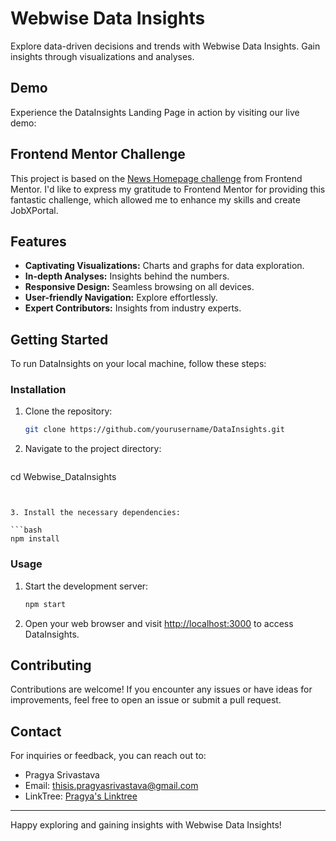 

# Webwise Data Insights

Explore data-driven decisions and trends with Webwise Data Insights. Gain insights through visualizations and analyses.

## Demo

Experience the DataInsights Landing Page in action by visiting our live demo:





## Frontend Mentor Challenge

This project is based on the [News Homepage challenge](https://www.frontendmentor.io/challenges/news-homepage-H6SWTa1MFl) from Frontend Mentor. I'd like to express my gratitude to Frontend Mentor for providing this fantastic challenge, which allowed me to enhance my skills and create JobXPortal.

## Features

- **Captivating Visualizations:** Charts and graphs for data exploration.
- **In-depth Analyses:** Insights behind the numbers.
- **Responsive Design:** Seamless browsing on all devices.
- **User-friendly Navigation:** Explore effortlessly.
- **Expert Contributors:** Insights from industry experts.

  
## Getting Started

To run DataInsights on your local machine, follow these steps:


### Installation

1. Clone the repository:
   ```bash
   git clone https://github.com/yourusername/DataInsights.git

2. Navigate to the project directory:

   ```bash
   
  cd Webwise_DataInsights

   ```
   

3. Install the necessary dependencies:

   ```bash
   npm install
   ```

### Usage

1. Start the development server:

   ```bash
   npm start
   ```

2. Open your web browser and visit [http://localhost:3000](http://localhost:3000) to access DataInsights.

## Contributing

Contributions are welcome! If you encounter any issues or have ideas for improvements, feel free to open an issue or submit a pull request.




## Contact

For inquiries or feedback, you can reach out to:

- Pragya Srivastava
- Email: thisis.pragyasrivastava@gmail.com
- LinkTree: [Pragya's Linktree](https://linktr.ee/itspragya)

---

Happy exploring and gaining insights with Webwise Data Insights!
